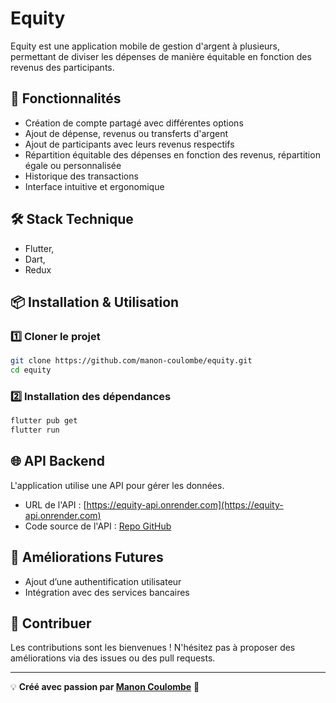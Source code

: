 # Equity

Equity est une application mobile de gestion d'argent à plusieurs, permettant de diviser les dépenses de manière équitable en fonction des revenus des participants.

## 🚀 Fonctionnalités
- Création de compte partagé avec différentes options
- Ajout de dépense, revenus ou transferts d'argent
- Ajout de participants avec leurs revenus respectifs
- Répartition équitable des dépenses en fonction des revenus, répartition égale ou personnalisée
- Historique des transactions
- Interface intuitive et ergonomique

## 🛠️ Stack Technique
- Flutter,
- Dart,
- Redux

## 📦 Installation & Utilisation
### 1️⃣ Cloner le projet
```bash
git clone https://github.com/manon-coulombe/equity.git
cd equity
```

### 2️⃣ Installation des dépendances
```bash
flutter pub get
flutter run
```

## 🌐 API Backend
L'application utilise une API pour gérer les données. 
- URL de l'API : [https://equity-api.onrender.com](https://equity-api.onrender.com)
- Code source de l'API : [Repo GitHub](https://github.com/manon-coulombe/equity_back)


## 📌 Améliorations Futures
- Ajout d’une authentification utilisateur
- Intégration avec des services bancaires

## 🤝 Contribuer
Les contributions sont les bienvenues ! N'hésitez pas à proposer des améliorations via des issues ou des pull requests.

---
💡 **Créé avec passion par [Manon Coulombe](https://github.com/manon-coulombe)** 🚀
